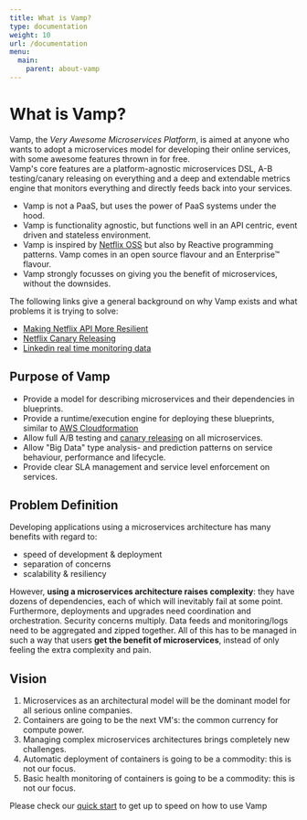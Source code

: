 ```yaml
---
title: What is Vamp?
type: documentation
weight: 10
url: /documentation
menu:
  main:
    parent: about-vamp
---
```


# What is Vamp?

Vamp, the _Very Awesome Microservices Platform_, is aimed at anyone who wants to adopt a microservices model for 
developing their online services, with some awesome features thrown in for free.  
Vamp's core features are a platform-agnostic microservices DSL, A-B testing/canary releasing on everything
and a deep and extendable metrics engine that monitors everything and directly feeds back into your services.

* Vamp is not a PaaS, but uses the power of PaaS systems under the hood.
* Vamp is functionality agnostic, but functions well in an API centric, event driven and stateless environment. 
* Vamp is inspired by [Netflix OSS](http://netflix.github.io/) but also by Reactive programming patterns. Vamp comes in an open source flavour and an Enterprise™ flavour.
* Vamp strongly focusses on giving you the benefit of microservices, without the downsides.

The following links give a general background on why Vamp exists and what problems it is trying to solve: 

* [Making Netflix API More Resilient](http://techblog.netflix.com/2011/12/making-netflix-api-more-resilient.html)
* [Netflix Canary Releasing](http://techblog.netflix.com/2013/08/deploying-netflix-api.html)
* [Linkedin real time monitoring data](http://engineering.linkedin.com/distributed-systems/log-what-every-software-engineer-should-know-about-real-time-datas-unifying)

## Purpose of Vamp

* Provide a model for describing microservices and their dependencies in blueprints.
* Provide a runtime/execution engine for deploying these blueprints, similar to [AWS Cloudformation](http://aws.amazon.com/cloudformation/)
* Allow full A/B testing and [canary releasing](http://martinfowler.com/bliki/CanaryRelease.html) on all microservices.
* Allow "Big Data" type analysis- and prediction patterns on service behaviour, performance and lifecycle.
* Provide clear SLA management and service level enforcement on services.

## Problem Definition

Developing applications using a microservices architecture has many benefits with regard to:

* speed of development & deployment
* separation of concerns
* scalability & resiliency

However, __using a microservices architecture raises complexity__: they have dozens of dependencies, each of which
will inevitably fail at some point. Furthermore, deployments and upgrades need coordination and orchestration. 
Security concerns multiply. Data feeds and monitoring/logs need to be aggregated and zipped together.
All of this has to be managed in such a way that users __get the benefit of microservices__, instead of only 
feeling the extra complexity and pain.

## Vision

1. Microservices as an architectural model will be the dominant model for all serious online companies.
2. Containers are going to be the next VM's: the common currency for compute power.
3. Managing complex microservices architectures brings completely new challenges.
4. Automatic deployment of containers is going to be a commodity: this is not our focus.
5. Basic health monitoring of containers is going to be a commodity: this is not our focus.

Please check our [quick start](/quick-start/) to get up to speed on how to use Vamp